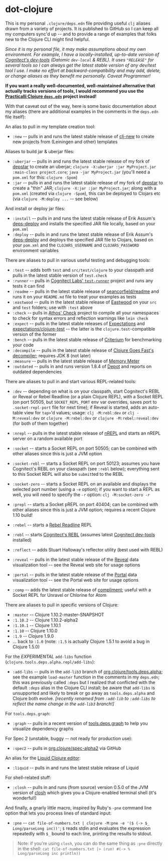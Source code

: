 # dot-clojure

This is my personal `.clojure/deps.edn` file providing useful `clj` aliases drawn from a variety of projects. It is published to GitHub so I can keep all my computers sync'd up -- and to provide a range of examples that folks new to the Clojure CLI might find helpful.

_Since it is my personal file, it may make assumptions about my own environment. For example, I have a locally-installed, up-to-date version of [Cognitect's dev-tools](https://www.cognitect.com/dev-tools/) (Datomic `dev-local` & REBL). It uses `"RELEASE"` for several tools so I can always get the latest stable version of any dev/test tool I use. I make no effort at backward-compatibility and may add, delete, or change aliases as they benefit me personally. Caveat Programmer!_

**If you want a really well-documented, well-maintained alternative that actually tracks versions of tools, I would recommend you use the [Practicalli Clojure `deps.edn`](https://github.com/practicalli/clojure-deps-edn) project instead!**

With that caveat out of the way, here is some basic documentation about my aliases (there are additional examples in the comments in the `deps.edn` file itself):

An alias to pull in my template creation tool:
* `:new` -- pulls in and runs the latest stable release of [clj-new](https://github.com/seancorfield/clj-new) to create new projects from (Leiningen and other) templates

Aliases to build jar & uberjar files:
* `:uberjar` -- pulls in and runs the latest stable release of my fork of [depstar](https://github.com/seancorfield/depstar) to create an uberjar; `clojure -X:uberjar :jar MyProject.jar :main-class project.core`; `java -jar MyProject.jar` (you'll need a `pom.xml` for this: `clojure -Spom`)
* `:jar` -- pulls in and runs the latest stable release of my fork of [depstar](https://github.com/seancorfield/depstar) to create a "thin" JAR; `clojure -X:jar :jar MyProject.jar`; along with a `pom.xml` (created via `clojure -Spom`), this can be deployed to Clojars etc (via `clojure -M:deploy ...` -- see below)

And install or deploy jar files:
* `:install` -- pulls in and runs the latest stable release of Erik Assum's [deps-deploy](https://github.com/slipset/deps-deploy) and installs the specified JAR file locally, based on your `pom.xml`
* `:deploy` -- pulls in and runs the latest stable release of Erik Assum's [deps-deploy](https://github.com/slipset/deps-deploy) and deploys the specified JAR file to Clojars, based on your `pom.xml` and the `CLOJARS_USERNAME` and `CLOJARS_PASSWORD` environment variables

There are aliases to pull in various useful testing and debugging tools:
* `:test` -- adds both `test` and `src/test/clojure` to your classpath and pulls in the latest stable version of `test.check`
* `:runner` -- pulls in [Cognitect Labs' `test-runner`](https://github.com/cognitect-labs/test-runner) project and runs any tests it can find
* `:readme` -- pulls in the latest stable release of [seancorfield/readme](https://github.com/seancorfield/readme) and runs it on your `README.md` file to treat your examples as tests
* `:eastwood` -- pulls in the latest stable release of [Eastwood](https://github.com/jonase/eastwood) on your `src` and `test` folders; use with `:test` above
* `:check` -- pulls in [Athos' Check](https://github.com/athos/clj-check) project to compile all your namespaces to check for syntax errors and reflection warnings like `lein check`
* `:expect` -- pulls in the latest stable releases of [Expectations](https://github.com/clojure-expectations/expectations) and [expectations/clojure-test](https://github.com/clojure-expectations/clojure-test) -- the latter is the `clojure.test`-compatible version of the former
* `:bench` -- pulls in the latest stable release of [Criterium](https://github.com/hugoduncan/criterium/) for benchmarking your code
* `:decompile` -- pulls in the latest stable release of [Clojure Goes Fast's decompiler](https://github.com/clojure-goes-fast/clj-java-decompiler); requires JDK 8 (not later)
* `:measure` -- pulls in the latest stable release of [Memory Meter](https://github.com/clojure-goes-fast/clj-memory-meter)
* `:outdated` -- pulls in and runs version 1.8.4 of [Depot](https://github.com/Olical/depot) and reports on outdated dependencies

There are aliases to pull in and start various REPL-related tools:
* `:dev` -- depending on what is on your classpath, start Cognitect's REBL or Reveal or Rebel Readline (or a plain Clojure REPL), with a Socket REPL (on port 50505, but `SOCKET_REPL_PORT` env var overrides, saves port to `.socket-repl-port` file for next time); if Reveal is started, adds an auto-table view for `tap>`'d values; usage: `clj -M:rebl:dev` or `clj -M:reveal:dev` or `clojure -M:rebel:dev` or `clojure -M:rebel:reveal:dev` (for both of them together)
* `:nrepl` -- pulls in the latest stable release of [nREPL](https://github.com/nrepl/nREPL) and starts an nREPL server on a random available port
* `:socket` -- starts a Socket REPL on port 50505; can be combined with other aliases since this is just a JVM option
* `:socket-rebl` -- starts a Socket REPL on port 50123; assumes you have Cognitect's REBL on your classpath (see `:rebl` below); everything sent to this Socket REPL will also be `submit`ted to the REBL
* `:socket-zero` -- starts a Socket REPL on an available and displays the selected port number (using a `-e` option); if you want to start a REPL as well, you will need to specify the `-r` option: `clj -M:socket-zero -r`
* `:prepl` -- starts a Socket pREPL on port 40404; can be combined with other aliases since this is just a JVM option; requires a recent Clojure 1.10 build!
* `:rebel` -- starts a [Rebel Readline](https://github.com/bhauman/rebel-readline) REPL

* `:rebl` -- starts [Cognitect's REBL](https://github.com/cognitect-labs/REBL-distro) (assumes latest [Cognitect dev-tools](https://cognitect.com/dev-tools/) installed)
* `:reflect` -- adds Stuart Halloway's reflector utility (best used with REBL)
* `:reveal` -- pulls in the latest stable release of the [Reveal](https://github.com/vlaaad/reveal) data visualization tool -- see the Reveal web site for usage options
* `:portal` -- pulls in the latest stable release of the [Portal](https://github.com/djblue/portal) data visualization tool -- see the Portal web site for usage options

* `:comp` -- adds the latest stable release of [compliment](https://github.com/bbatsov/compliment); useful with a Socket REPL for Unravel or Chlorine for Atom

There are aliases to pull in specific versions of Clojure:
* `:master` -- Clojure 1.10.2-master-SNAPSHOT
* `:1.10.2` -- Clojure 1.10.2-alpha2
* `:1.10.1` -- Clojure 1.10.1
* `:1.10` -- Clojure 1.10.0
* `:1.9` -- Clojure 1.9.0
* ... back to `:1.0` (note: `:1.5` is actually Clojure 1.5.1 to avoid a bug in Clojure 1.5.0)

For the _EXPERIMENTAL_ `add-libs` function (`clojure.tools.deps.alpha.repl/add-libs`):
* `:add-libs` -- pulls in the `add-lib3` branch of [org.clojure/tools.deps.alpha](https://github.com/clojure/tools.deps.alpha); see the example `load-master` function in the comments in my `deps.edn`; this was previously called `:deps` but I realized that conflicted with the default `:deps` alias in the Clojure CLI install; be aware that `add-libs` is unsupported and likely to break or go away as `tools.deps.alpha` and Clojure both evolve. _[recently renamed from `:add-lib` to `:add-libs` to reflect the name change in the `add-lib3` branch!]_

For `tools.deps.graph`:
* `:graph` -- pulls in a recent version of [tools.deps.graph](https://github.com/clojure/tools.deps.graph) to help you visualize dependency graphs

For Spec 2 (unstable, buggy -- not ready for production use):
* `:spec2` -- pulls in [org.clojure/spec-alpha2](https://github.com/clojure/spec-alpha2) via GitHub

An alias for the [Liquid Clojure editor](https://github.com/mogenslund/liquid):
* `:liquid` -- pulls in and runs the latest stable release of Liquid

For shell-related stuff:
* `:closh` -- pulls in and runs (from source) version 0.5.0 of the JVM version of [closh](https://github.com/dundalek/closh) which gives you a Clojure-enabled terminal shell (it's wonderful!)

And finally, a gnarly little macro, inspired by Ruby's `-pne` command line option
that lets you process lines of standard input:
* `:pne` -- `cat file-of-numbers.txt | clojure -M:pne -e '($ (-> $_ Long/parseLong inc))'`; `$` reads stdin and evaluates the expression repeatedly with `$_` bound to each line, printing the results to stdout.

> Note: if you're using `closh`, you can do the same thing as `:pne` directly in the shell: `cat file-of-numbers.txt |> (run! #(-> % Long/parseLong inc println))`
